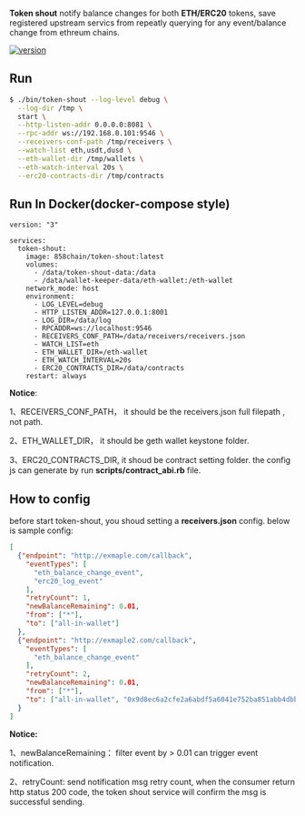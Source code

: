 **Token shout** notify balance changes for both **ETH/ERC20** tokens, save registered upstream servics
from repeatly querying for any event/balance change from ethreum chains.


[![version](https://img.shields.io/badge/version-0.1.1-yellow.svg)](https://semver.org)

## Run

```bash
$ ./bin/token-shout --log-level debug \
  --log-dir /tmp \
  start \
  --http-listen-addr 0.0.0.0:8081 \
  --rpc-addr ws://192.168.0.101:9546 \
  --receivers-conf-path /tmp/receivers \
  --watch-list eth,usdt,dusd \
  --eth-wallet-dir /tmp/wallets \
  --eth-watch-interval 20s \
  --erc20-contracts-dir /tmp/contracts
```



## Run In Docker(docker-compose style)

```
version: "3"

services:
  token-shout:
    image: 858chain/token-shout:latest
    volumes:
      - /data/token-shout-data:/data
      - /data/wallet-keeper-data/eth-wallet:/eth-wallet
    network_mode: host
    environment:
      - LOG_LEVEL=debug
      - HTTP_LISTEN_ADDR=127.0.0.1:8001
      - LOG_DIR=/data/log
      - RPCADDR=ws://localhost:9546
      - RECEIVERS_CONF_PATH=/data/receivers/receivers.json
      - WATCH_LIST=eth
      - ETH_WALLET_DIR=/eth-wallet
      - ETH_WATCH_INTERVAL=20s
      - ERC20_CONTRACTS_DIR=/data/contracts
    restart: always
```

**Notice**:

1、RECEIVERS_CONF_PATH， it should be the receivers.json full filepath , not path.

2、ETH_WALLET_DIR， it should be geth wallet keystone folder.

3、ERC20_CONTRACTS_DIR, it shoud be contract setting folder. the config js can generate by run **scripts/contract_abi.rb** file.


## How to config

before start token-shout, you shoud setting a **receivers.json** config. below is sample config:

```json
[
  {"endpoint": "http://exmaple.com/callback",
    "eventTypes": [
      "eth_balance_change_event",
      "erc20_log_event"
    ],
    "retryCount": 1,
    "newBalanceRemaining": 0.01,
    "from": ["*"],
    "to": ["all-in-wallet"]
  },
  {"endpoint": "http://exmaple2.com/callback",
    "eventTypes": [
      "eth_balance_change_event"
    ],
    "retryCount": 2,
    "newBalanceRemaining": 0.01,
    "from": ["*"],
    "to": ["all-in-wallet", "0x9d8ec6a2cfe2a6abdf5a6041e752ba851abb4dbb"]
  }
]
```

**Notice:**

1、newBalanceRemaining： filter event by > 0.01 can trigger event  notification.

2、retryCount: send notification msg retry count, when the consumer  return http status 200 code, the token shout service will confirm the msg is successful sending.

